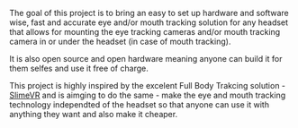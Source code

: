 The goal of this project is to bring an easy to set up hardware and software wise, fast and accurate eye and/or mouth tracking solution for any headset that allows for mounting the eye tracking cameras and/or mouth tracking camera in or under the headset (in case of mouth tracking). 

It is also open source and open hardware meaning anyone can build it for them selfes and use it free of charge. 

This project is highly inspired by the excelent Full Body Trakcing solution - [SlimeVR](https://docs.slimevr.dev) 
and is aimging to do the same - make the eye and mouth tracking technology independted of the headset so that anyone can use it with anything they want and also make it cheaper. 

